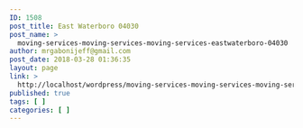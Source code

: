 ```yaml
---
ID: 1508
post_title: East Waterboro 04030
post_name: >
  moving-services-moving-services-moving-services-eastwaterboro-04030
author: mrgabonijeff@gmail.com
post_date: 2018-03-28 01:36:35
layout: page
link: >
  http://localhost/wordpress/moving-services-moving-services-moving-services-eastwaterboro-04030/
published: true
tags: [ ]
categories: [ ]
---
```

